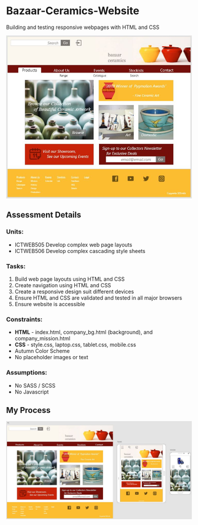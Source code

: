 # Bazaar-Ceramics-Website
Building and testing responsive webpages with HTML and CSS

![alt text][index.html]

[index.html]: https://github.com/SD-Smith/Bazaar-Ceramics-Website/blob/master/index.jpg
"Bazaar Ceramics Home Page"

## Assessment Details

### Units: 
* ICTWEB505 Develop complex web page layouts
* ICTWEB506 Develop complex cascading style sheets

### Tasks:
1. Build web page layouts using HTML and CSS
2. Create navigation using HTML and CSS
3. Create a responsive design suit different devices
4. Ensure HTML and CSS are validated and tested in all major browsers
5. Ensure website is accessible

### Constraints:
* __HTML__ - index.html, company_bg.html (background), and company_mission.html
* __CSS__ - style.css, laptop.css, tablet.css, mobile.css
* Autumn Color Scheme
* No placeholder images or text

### Assumptions:
* No SASS / SCSS
* No Javascript

## My Process
![alt text][prototypes]

[prototypes]: https://github.com/SD-Smith/Bazaar-Ceramics-Website/blob/master/prototypes.jpg
"late stage prototypes drawn in Adobe XD"
